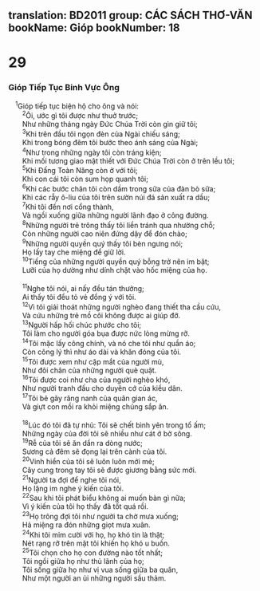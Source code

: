 translation: BD2011
group: CÁC SÁCH THƠ-VĂN
bookName: Gióp 
bookNumber: 18
-------

<div class="title"><h1>29</h1><h3>Gióp Tiếp Tục Binh Vực Ông</h3></div>
<span class="verse giop_29_1"> <sup>1</sup>Gióp tiếp tục biện hộ cho ông và nói:<br/></span>
<span class="verse giop_29_2">  <sup>2</sup>Ôi, ước gì tôi được như thuở trước;<br/>  Như những tháng ngày Ðức Chúa Trời còn gìn giữ tôi;<br/></span>
<span class="verse giop_29_3">  <sup>3</sup>Khi trên đầu tôi ngọn đèn của Ngài chiếu sáng;<br/>  Khi trong bóng đêm tôi bước theo ánh sáng của Ngài;<br/></span>
<span class="verse giop_29_4">  <sup>4</sup>Như trong những ngày tôi còn tráng kiện;<br/>  Khi mối tương giao mật thiết với Ðức Chúa Trời còn ở trên lều tôi;<br/></span>
<span class="verse giop_29_5">  <sup>5</sup>Khi Ðấng Toàn Năng còn ở với tôi;<br/>  Khi con cái tôi còn sum họp quanh tôi;<br/></span>
<span class="verse giop_29_6">  <sup>6</sup>Khi các bước chân tôi còn dầm trong sữa của đàn bò sữa;<br/>  Khi các rẫy ô-liu của tôi trên sườn núi đá sản xuất ra dầu;<br/></span>
<span class="verse giop_29_7">  <sup>7</sup>Khi tôi đến nơi cổng thành,<br/>  Và ngồi xuống giữa những người lãnh đạo ở công đường.<br/></span>
<span class="verse giop_29_8">  <sup>8</sup>Những người trẻ trông thấy tôi liền tránh qua nhường chỗ;<br/>  Còn những người cao niên đứng dậy để đón chào;<br/></span>
<span class="verse giop_29_9">  <sup>9</sup>Những người quyền quý thấy tôi bèn ngưng nói;<br/>  Họ lấy tay che miệng để giữ lời.<br/></span>
<span class="verse giop_29_10">  <sup>10</sup>Tiếng của những người quyền quý bỗng trở nên im bặt;<br/>  Lưỡi của họ dường như dính chặt vào hốc miệng của họ.<br/><br/></span>
<span class="verse giop_29_11">  <sup>11</sup>Nghe tôi nói, ai nấy đều tán thưởng;<br/>  Ai thấy tôi đều tỏ vẻ đồng ý với tôi.<br/></span>
<span class="verse giop_29_12">  <sup>12</sup>Vì tôi giải thoát những người nghèo đang thiết tha cầu cứu,<br/>  Và cứu những trẻ mồ côi không được ai giúp đỡ.<br/></span>
<span class="verse giop_29_13">  <sup>13</sup>Người hấp hối chúc phước cho tôi;<br/>  Tôi làm cho người góa bụa được nức lòng mừng rỡ.<br/></span>
<span class="verse giop_29_14">  <sup>14</sup>Tôi mặc lấy công chính, và nó che tôi như quần áo;<br/>  Còn công lý thì như áo dài và khăn đóng của tôi.<br/></span>
<span class="verse giop_29_15">  <sup>15</sup>Tôi được xem như cặp mắt của người mù,<br/>  Như đôi chân của những người què quặt.<br/></span>
<span class="verse giop_29_16">  <sup>16</sup>Tôi được coi như cha của người nghèo khó,<br/>  Như người tranh đấu cho duyên cớ của kiều dân.<br/></span>
<span class="verse giop_29_17">  <sup>17</sup>Tôi bẻ gãy răng nanh của quân gian ác,<br/>  Và giựt con mồi ra khỏi miệng chúng sắp ăn.<br/><br/></span>
<span class="verse giop_29_18">  <sup>18</sup>Lúc đó tôi đã tự nhủ: Tôi sẽ chết bình yên trong tổ ấm;<br/>  Những ngày của đời tôi sẽ nhiều như cát ở bờ sông.<br/></span>
<span class="verse giop_29_19">  <sup>19</sup>Rễ của tôi sẽ ăn dần ra dòng nước;<br/>  Sương cả đêm sẽ đọng lại trên cành của tôi.<br/></span>
<span class="verse giop_29_20">  <sup>20</sup>Vinh hiển của tôi sẽ luôn luôn mới mẻ;<br/>  Cây cung trong tay tôi sẽ được giương bằng sức mới.<br/></span>
<span class="verse giop_29_21">  <sup>21</sup>Người ta đợi để nghe tôi nói,<br/>  Họ lặng im nghe ý kiến của tôi.<br/></span>
<span class="verse giop_29_22">  <sup>22</sup>Sau khi tôi phát biểu không ai muốn bàn gì nữa;<br/>  Vì ý kiến của tôi họ thấy đã tốt quá rồi.<br/></span>
<span class="verse giop_29_23">  <sup>23</sup>Họ trông đợi tôi như người ta chờ mưa xuống;<br/>  Hả miệng ra đón những giọt mưa xuân.<br/></span>
<span class="verse giop_29_24">  <sup>24</sup>Khi tôi mỉm cười với họ, họ khó tin là thật;<br/>  Nét rạng rỡ trên mặt tôi khiến họ khó u buồn.<br/></span>
<span class="verse giop_29_25">  <sup>25</sup>Tôi chọn cho họ con đường nào tốt nhất;<br/>  Tôi ngồi giữa họ như thủ lãnh của họ;<br/>  Tôi sống giữa họ như vị vua sống giữa ba quân,<br/>  Như một người an ủi những người sầu thảm.<br/></span>
